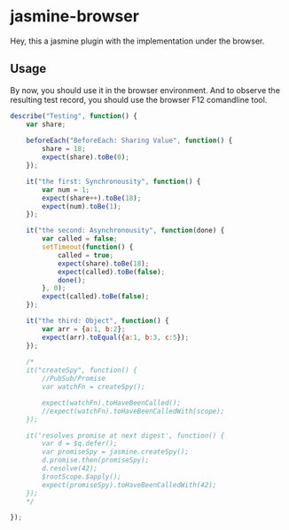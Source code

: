 # jasmine-browser

Hey, this a jasmine plugin with the implementation under the browser.


## Usage
By now, you should use it in the browser environment. And to observe the resulting test record, you should use the browser F12 comandline tool.


```js
describe("Testing", function() {
	var share;
	
	beforeEach("BeforeEach: Sharing Value", function() {
		share = 18;
		expect(share).toBe(0);
	});

	it("the first: Synchronousity", function() {
		var num = 1;
		expect(share++).toBe(18);
		expect(num).toBe(1);
	});

	it("the second: Asynchronousity", function(done) {
		var called = false;
		setTimeout(function() {
			called = true;
			expect(share).toBe(18);
			expect(called).toBe(false);
			done();
		}, 0);
		expect(called).toBe(false);
	});

	it("the third: Object", function() {
		var arr = {a:1, b:2};
		expect(arr).toEqual({a:1, b:3, c:5});
	});
	
	/*
	it("createSpy", function() {
		//PubSub/Promise
		var watchFn = createSpy();

		expect(watchFn).toHaveBeenCalled();
		//expect(watchFn).toHaveBeenCalledWith(scope);
	});

	it('resolves promise at next digest', function() {
		var d = $q.defer();
		var promiseSpy = jasmine.createSpy();
		d.promise.then(promiseSpy);
		d.resolve(42);
		$rootScope.$apply();
		expect(promiseSpy).toHaveBeenCalledWith(42);
	});
	*/

});
```

